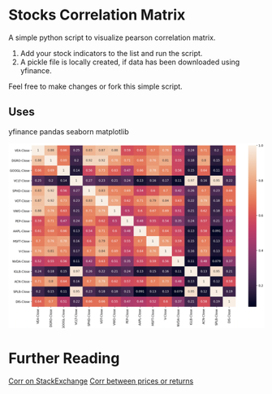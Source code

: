 # Stocks Correlation Matrix
A simple python script to visualize pearson correlation matrix.

1. Add your stock indicators to the list and run the script.
2. A pickle file is locally created, if data has been downloaded using yfinance.

Feel free to make changes or fork this simple script.

## Uses

yfinance
pandas
seaborn
matplotlib

![Stock Corr](https://github.com/varun-d/investment-correlation-py/blob/main/Returns%20Corr%20ETF%20Stocks.png)

# Further Reading

[Corr on StackExchange](https://quant.stackexchange.com/questions/489/correlation-between-prices-or-returns)
[Corr between prices or returns](https://quantdare.com/correlation-prices-returns/)